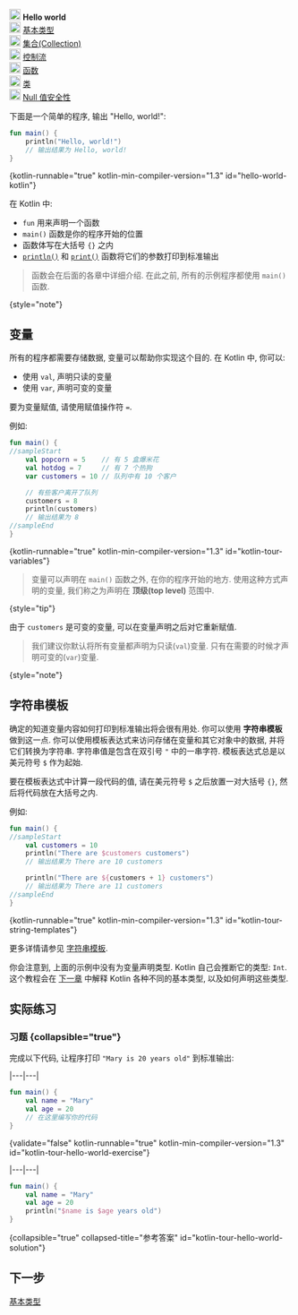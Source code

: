 [//]: # (title: Hello world)

<tldr>
    <p><img src="icon-1.svg" width="20" alt="第 1 步" /> <strong>Hello world</strong><br />
        <img src="icon-2-todo.svg" width="20" alt="第 2 步" /> <a href="kotlin-tour-basic-types.md">基本类型</a><br />
        <img src="icon-3-todo.svg" width="20" alt="第 3 步" /> <a href="kotlin-tour-collections.md">集合(Collection)</a><br />
        <img src="icon-4-todo.svg" width="20" alt="第 4 步" /> <a href="kotlin-tour-control-flow.md">控制流</a><br />
        <img src="icon-5-todo.svg" width="20" alt="第 5 步" /> <a href="kotlin-tour-functions.md">函数</a><br />
        <img src="icon-6-todo.svg" width="20" alt="第 6 步" /> <a href="kotlin-tour-classes.md">类</a><br />
        <img src="icon-7-todo.svg" width="20" alt="第 7 步" /> <a href="kotlin-tour-null-safety.md">Null 值安全性</a></p>
</tldr>

下面是一个简单的程序, 输出 "Hello, world!":

```kotlin
fun main() {
    println("Hello, world!")
    // 输出结果为 Hello, world!
}
```
{kotlin-runnable="true" kotlin-min-compiler-version="1.3" id="hello-world-kotlin"}

在 Kotlin 中:
* `fun` 用来声明一个函数
* `main()` 函数是你的程序开始的位置
* 函数体写在大括号 `{}` 之内
* [`println()`](https://kotlinlang.org/api/latest/jvm/stdlib/kotlin.io/println.html) 和 [`print()`](https://kotlinlang.org/api/latest/jvm/stdlib/kotlin.io/print.html) 函数将它们的参数打印到标准输出

> 函数会在后面的各章中详细介绍. 在此之前, 所有的示例程序都使用 `main()` 函数.
>
{style="note"}

## 变量

所有的程序都需要存储数据, 变量可以帮助你实现这个目的. 在 Kotlin 中, 你可以:
* 使用 `val`, 声明只读的变量
* 使用 `var`, 声明可变的变量

要为变量赋值, 请使用赋值操作符 `=`.

例如:

```kotlin
fun main() {
//sampleStart
    val popcorn = 5    // 有 5 盒爆米花
    val hotdog = 7     // 有 7 个热狗
    var customers = 10 // 队列中有 10 个客户

    // 有些客户离开了队列
    customers = 8
    println(customers)
    // 输出结果为 8
//sampleEnd
}
```
{kotlin-runnable="true" kotlin-min-compiler-version="1.3" id="kotlin-tour-variables"}

> 变量可以声明在 `main()` 函数之外, 在你的程序开始的地方.
> 使用这种方式声明的变量, 我们称之为声明在 **顶级(top level)** 范围中.
>
{style="tip"}

由于 `customers` 是可变的变量, 可以在变量声明之后对它重新赋值.

> 我们建议你默认将所有变量都声明为只读(`val`)变量.
> 只有在需要的时候才声明可变的(`var`)变量.
>
{style="note"}

## 字符串模板

确定的知道变量内容如何打印到标准输出将会很有用处. 你可以使用 **字符串模板** 做到这一点.
你可以使用模板表达式来访问存储在变量和其它对象中的数据, 并将它们转换为字符串.
字符串值是包含在双引号 `"` 中的一串字符. 模板表达式总是以美元符号 `$` 作为起始.

要在模板表达式中计算一段代码的值, 请在美元符号 `$` 之后放置一对大括号 `{}`, 然后将代码放在大括号之内.

例如:

```kotlin
fun main() {
//sampleStart
    val customers = 10
    println("There are $customers customers")
    // 输出结果为 There are 10 customers

    println("There are ${customers + 1} customers")
    // 输出结果为 There are 11 customers
//sampleEnd
}
```
{kotlin-runnable="true" kotlin-min-compiler-version="1.3" id="kotlin-tour-string-templates"}

更多详情请参见 [字符串模板](strings.md).

你会注意到, 上面的示例中没有为变量声明类型. Kotlin 自己会推断它的类型: `Int`.
这个教程会在 [下一章](kotlin-tour-basic-types.md) 中解释 Kotlin 各种不同的基本类型, 以及如何声明这些类型.

## 实际练习

### 习题 {collapsible="true"}

完成以下代码, 让程序打印 `"Mary is 20 years old"` 到标准输出:

|---|---|
```kotlin
fun main() {
    val name = "Mary"
    val age = 20
    // 在这里编写你的代码
}
```
{validate="false" kotlin-runnable="true" kotlin-min-compiler-version="1.3" id="kotlin-tour-hello-world-exercise"}

|---|---|
```kotlin
fun main() {
    val name = "Mary"
    val age = 20
    println("$name is $age years old")
}
```
{collapsible="true" collapsed-title="参考答案" id="kotlin-tour-hello-world-solution"}

## 下一步

[基本类型](kotlin-tour-basic-types.md)
